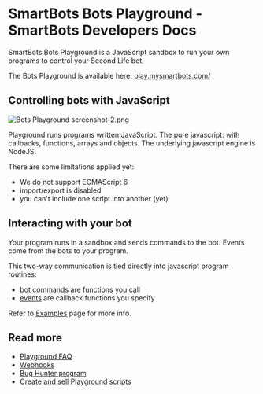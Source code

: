 # SmartBots Bots Playground - SmartBots Developers Docs

SmartBots Bots Playground is a JavaScript sandbox to run your own programs to control your Second Life bot.

The Bots Playground is available here: [play.mysmartbots.com/](https://play.mysmartbots.com/)

## Controlling bots with JavaScript

![Bots Playground screenshot-2.png](https://www.mysmartbots.com/dev/docs/images/2/2b/Bots_Playground_screenshot-2.png)

Playground runs programs written JavaScript. The pure javascript: with callbacks, functions, arrays and objects. The underlying javascript engine is NodeJS.

There are some limitations applied yet:

*   We do not support ECMAScript 6
*   import/export is disabled
*   you can't include one script into another (yet)

## Interacting with your bot

Your program runs in a sandbox and sends commands to the bot. Events come from the bots to your program.

This two-way communication is tied directly into javascript program routines:

*   [bot commands](https://www.mysmartbots.com/dev/docs/Bot_Playground/Commands "Bot Playground/Commands") are functions you call
*   [events](https://www.mysmartbots.com/dev/docs/Bot_Playground/Events "Bot Playground/Events") are callback functions you specify

Refer to [Examples](https://www.mysmartbots.com/dev/docs/Bot_Playground/Examples "Bot Playground/Examples") page for more info.

## Read more

*   [Playground FAQ](https://www.mysmartbots.com/dev/docs/Bot_Playground/Faq "Bot Playground/Faq")
*   [Webhooks](./Webhooks.md)
*   [Bug Hunter program](https://www.mysmartbots.com/dev/docs/Bot_Playground/Bug_Hunter_program "Bot Playground/Bug Hunter program")
*   [Create and sell Playground scripts](https://www.mysmartbots.com/dev/docs/Bot_Playground/Store "Bot Playground/Store")
